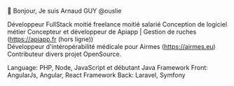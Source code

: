 👋 Bonjour, Je suis Arnaud GUY @ouslie

Développeur FullStack moitié freelance moitié salarié
Conception de logiciel métier
Concepteur et développeur de Apiapp | Gestion de ruches (https://apiapp.fr (hors ligne))  
Développeur d'intéropérabilité médicale pour Airmes (https://airmes.eu)
Contributeur divers projet OpenSource.

Language: PHP, Node, JavaScript et débutant Java
Framework Front: AngularJs, Angular, React
Framework Back: Laravel, Symfony


<!---
ouslie/ouslie is a ✨ special ✨ repository because its `README.md` (this file) appears on your GitHub profile.
You can click the Preview link to take a look at your changes.
--->
